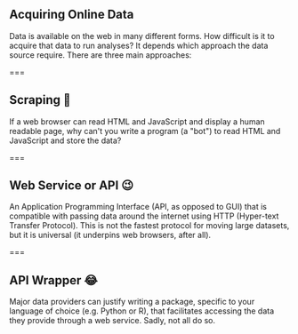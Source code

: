 ---
---

## Acquiring Online Data

Data is available on the web in many different forms. How difficult is it to 
acquire that data to run analyses? It depends which approach the data source
require. There are three main approaches:

===

## Scraping 🙁

If a web browser can read HTML and JavaScript and display a human readable page,
why can't you write a program (a "bot") to read HTML and JavaScript and store the
data?

===

## Web Service or API 😉

An Application Programming Interface (API, as opposed to GUI) that is compatible
with passing data around the internet using HTTP (Hyper-text Transfer Protocol).
This is not the fastest protocol for moving large datasets, but it is universal
(it underpins web browsers, after all).

===

## API Wrapper 😂

Major data providers can justify writing a package, specific to your
language of choice (e.g. Python or R), that facilitates accessing the
data they provide through a web service. Sadly, not all do so.